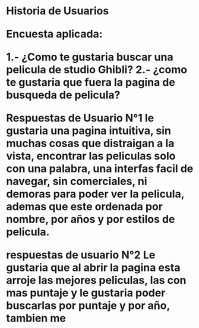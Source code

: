 
<h1> Historia de Usuarios </>

Encuesta aplicada:

1.- ¿Como te gustaria buscar una pelicula de studio Ghibli?
2.- ¿como te gustaria que fuera la pagina de busqueda de pelicula? 

Respuestas de Usuario N°1
le gustaria una pagina intuitiva, sin muchas cosas que distraigan a la vista, encontrar las peliculas solo con una palabra, una interfas facil de navegar, sin comerciales, ni demoras para poder ver la pelicula, ademas que este ordenada por nombre, por años y por estilos de pelicula. 

respuestas de usuario N°2
Le gustaria que al abrir la pagina esta arroje las mejores peliculas, las con mas puntaje y le gustaria poder buscarlas por puntaje y por año, tambien me 

